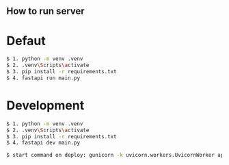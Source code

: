 ## How to run server

# Defaut

```bash
$ 1. python -m venv .venv
$ 2. .venv\Scripts\activate
$ 3. pip install -r requirements.txt
$ 4. fastapi run main.py
```

# Development

```bash
$ 1. python -m venv .venv
$ 2. .venv\Scripts\activate
$ 3. pip install -r requirements.txt
$ 4. fastapi dev main.py
```

```bash
$ start command on deploy: gunicorn -k uvicorn.workers.UvicornWorker app.main:app
```
